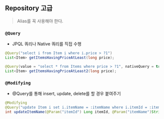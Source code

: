 
## Repository 고급

> Alias를 꼭 사용해야 한다.

### `@Query` 
- JPQL 쿼리나 Native 쿼리를 직접 수행

```java
@Query("select i from Item i where i.price > ?1")
List<Item> getItemsHavingPriceAtLeast(long price);
```

```java
@Query(value = "select * from Items where price > ?1", nativeQuery = true)
List<Item> getItemsHavingPriceAtLeast2(long price);
```

### `@Modifying`
- @Query를 통해 insert, update, delete를 할 경우 붙여주기

```java
@Modifying
@Query("update Item i set i.itemName = :itemName where i.itemId = :itemId")
int updateItemName(@Param("itemId") Long itemId, @Param("itemName")String itemName);
```